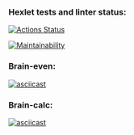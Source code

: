 ### Hexlet tests and linter status:
[![Actions Status](https://github.com/Alnoroid/python-project-49/actions/workflows/hexlet-check.yml/badge.svg)](https://github.com/Alnoroid/python-project-49/actions)

[![Maintainability](https://api.codeclimate.com/v1/badges/1faefc937fef394bdf06/maintainability)](https://codeclimate.com/github/Alnoroid/python-project-49/maintainability)

### Brain-even:

[![asciicast](https://asciinema.org/a/UgSU0SilcHsaz9mfGmqTY68DS.svg)](https://asciinema.org/a/UgSU0SilcHsaz9mfGmqTY68DS)

### Brain-calc:

[![asciicast](https://asciinema.org/a/bez4WjzFH3gRC0mxAhmZfIhtQ.svg)](https://asciinema.org/a/bez4WjzFH3gRC0mxAhmZfIhtQ)
